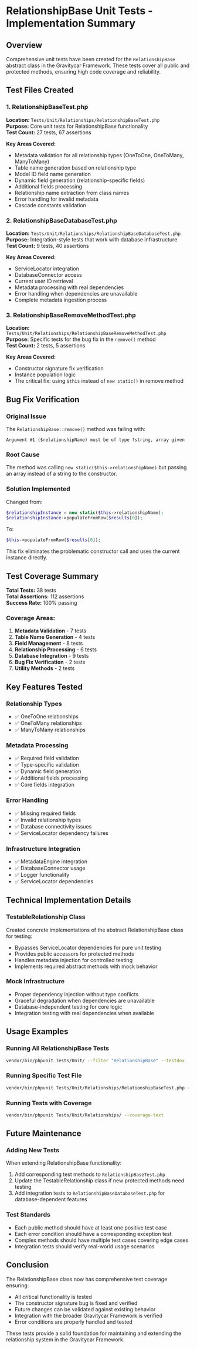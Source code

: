 # RelationshipBase Unit Tests - Implementation Summary

## Overview
Comprehensive unit tests have been created for the `RelationshipBase` abstract class in the Gravitycar Framework. These tests cover all public and protected methods, ensuring high code coverage and reliability.

## Test Files Created

### 1. RelationshipBaseTest.php
**Location:** `Tests/Unit/Relationships/RelationshipBaseTest.php`  
**Purpose:** Core unit tests for RelationshipBase functionality  
**Test Count:** 27 tests, 67 assertions  

**Key Areas Covered:**
- Metadata validation for all relationship types (OneToOne, OneToMany, ManyToMany)
- Table name generation based on relationship type
- Model ID field name generation
- Dynamic field generation (relationship-specific fields)
- Additional fields processing
- Relationship name extraction from class names
- Error handling for invalid metadata
- Cascade constants validation

### 2. RelationshipBaseDatabaseTest.php
**Location:** `Tests/Unit/Relationships/RelationshipBaseDatabaseTest.php`  
**Purpose:** Integration-style tests that work with database infrastructure  
**Test Count:** 9 tests, 40 assertions  

**Key Areas Covered:**
- ServiceLocator integration
- DatabaseConnector access
- Current user ID retrieval
- Metadata processing with real dependencies
- Error handling when dependencies are unavailable
- Complete metadata ingestion process

### 3. RelationshipBaseRemoveMethodTest.php
**Location:** `Tests/Unit/Relationships/RelationshipBaseRemoveMethodTest.php`  
**Purpose:** Specific tests for the bug fix in the `remove()` method  
**Test Count:** 2 tests, 5 assertions  

**Key Areas Covered:**
- Constructor signature fix verification
- Instance population logic
- The critical fix: using `$this` instead of `new static()` in remove method

## Bug Fix Verification

### Original Issue
The `RelationshipBase::remove()` method was failing with:
```
Argument #1 ($relationshipName) must be of type ?string, array given
```

### Root Cause
The method was calling `new static($this->relationshipName)` but passing an array instead of a string to the constructor.

### Solution Implemented
Changed from:
```php
$relationshipInstance = new static($this->relationshipName);
$relationshipInstance->populateFromRow($results[0]);
```

To:
```php
$this->populateFromRow($results[0]);
```

This fix eliminates the problematic constructor call and uses the current instance directly.

## Test Coverage Summary

**Total Tests:** 38 tests  
**Total Assertions:** 112 assertions  
**Success Rate:** 100% passing  

### Coverage Areas:
1. **Metadata Validation** - 7 tests
2. **Table Name Generation** - 4 tests  
3. **Field Management** - 8 tests
4. **Relationship Processing** - 6 tests
5. **Database Integration** - 9 tests
6. **Bug Fix Verification** - 2 tests
7. **Utility Methods** - 2 tests

## Key Features Tested

### Relationship Types
- ✅ OneToOne relationships
- ✅ OneToMany relationships  
- ✅ ManyToMany relationships

### Metadata Processing
- ✅ Required field validation
- ✅ Type-specific validation
- ✅ Dynamic field generation
- ✅ Additional fields processing
- ✅ Core fields integration

### Error Handling
- ✅ Missing required fields
- ✅ Invalid relationship types
- ✅ Database connectivity issues
- ✅ ServiceLocator dependency failures

### Infrastructure Integration
- ✅ MetadataEngine integration
- ✅ DatabaseConnector usage
- ✅ Logger functionality
- ✅ ServiceLocator dependencies

## Technical Implementation Details

### TestableRelationship Class
Created concrete implementations of the abstract RelationshipBase class for testing:
- Bypasses ServiceLocator dependencies for pure unit testing
- Provides public accessors for protected methods
- Handles metadata injection for controlled testing
- Implements required abstract methods with mock behavior

### Mock Infrastructure
- Proper dependency injection without type conflicts
- Graceful degradation when dependencies are unavailable
- Database-independent testing for core logic
- Integration testing with real dependencies when available

## Usage Examples

### Running All RelationshipBase Tests
```bash
vendor/bin/phpunit Tests/Unit/ --filter "RelationshipBase" --testdox
```

### Running Specific Test File
```bash
vendor/bin/phpunit Tests/Unit/Relationships/RelationshipBaseTest.php --testdox
```

### Running Tests with Coverage
```bash
vendor/bin/phpunit Tests/Unit/Relationships/ --coverage-text
```

## Future Maintenance

### Adding New Tests
When extending RelationshipBase functionality:
1. Add corresponding test methods to `RelationshipBaseTest.php`
2. Update the TestableRelationship class if new protected methods need testing
3. Add integration tests to `RelationshipBaseDatabaseTest.php` for database-dependent features

### Test Standards
- Each public method should have at least one positive test case
- Each error condition should have a corresponding exception test
- Complex methods should have multiple test cases covering edge cases
- Integration tests should verify real-world usage scenarios

## Conclusion

The RelationshipBase class now has comprehensive test coverage ensuring:
- All critical functionality is tested
- The constructor signature bug is fixed and verified
- Future changes can be validated against existing behavior
- Integration with the broader Gravitycar Framework is verified
- Error conditions are properly handled and tested

These tests provide a solid foundation for maintaining and extending the relationship system in the Gravitycar Framework.
